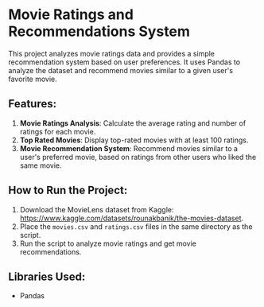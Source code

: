 # Movie Ratings and Recommendations System

This project analyzes movie ratings data and provides a simple recommendation system based on user preferences. It uses Pandas to analyze the dataset and recommend movies similar to a given user's favorite movie.

## Features:
1. **Movie Ratings Analysis**: Calculate the average rating and number of ratings for each movie.
2. **Top Rated Movies**: Display top-rated movies with at least 100 ratings.
3. **Movie Recommendation System**: Recommend movies similar to a user's preferred movie, based on ratings from other users who liked the same movie.

## How to Run the Project:
1. Download the MovieLens dataset from Kaggle: https://www.kaggle.com/datasets/rounakbanik/the-movies-dataset.
2. Place the `movies.csv` and `ratings.csv` files in the same directory as the script.
3. Run the script to analyze movie ratings and get movie recommendations.

## Libraries Used:
- Pandas

